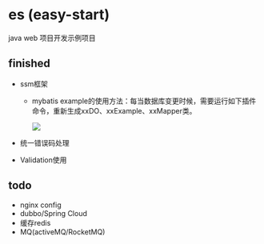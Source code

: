 # es (easy-start)
java web 项目开发示例项目

## finished

* ssm框架
    * mybatis example的使用方法：每当数据库变更时候，需要运行如下插件命令，重新生成xxDO、xxExample、xxMapper类。
    
        ![](https://img2018.cnblogs.com/blog/1114580/201904/1114580-20190403202044838-1610004059.png)

* 统一错误码处理
* Validation使用

## todo

* nginx config
* dubbo/Spring Cloud
* 缓存redis
* MQ(activeMQ/RocketMQ)
